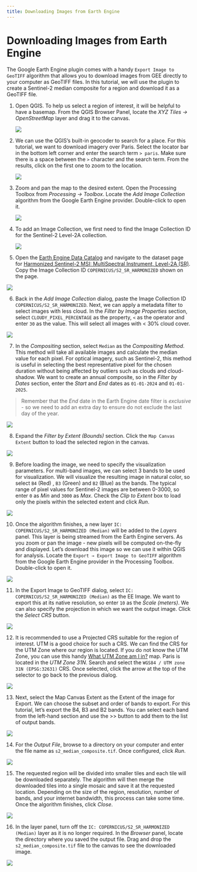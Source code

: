 ```yaml
---
title: Downloading Images from Earth Engine
---
```


# Downloading Images from Earth Engine

The Google Earth Engine plugin comes with a handy `Export Image to GeoTIFF` algorithm that allows you to download images from GEE directly to your computer as GeoTIFF files. In this tutorial, we will use the plugin to create a Sentinel-2 median composite for a region and download it as a GeoTIFF file.


1. Open QGIS. To help us select a region of interest, it will be helpful to have a basemap. From the QGIS Browser Panel, locate the *XYZ Tiles → OpenStreetMap* layer and drag it to the canvas.


    ![](../images/download_image1.png)

2. We can use the QGIS’s built-in geocoder to search for a place. For this tutorial, we want to download imagery over Paris. Select the locator bar in the bottom left corner and enter the search term `> paris`. Make sure there is a space between the `>` character and the search term. From the results, click on the first one to zoom to the location.

    ![](../images/download_image2.png)

3. Zoom and pan the map to the desired extent. Open the Processing Toolbox from *Processing → Toolbox*. Locate the *Add Image Collection* algorithm from the Google Earth Engine provider. Double-click to open it.

    ![](../images/download_image3.png)

4. To add an Image Collection, we first need to find the Image Collection ID for the Sentinel-2 Level-2A collection. 

    ![](../images/download_image4.png)

5. Open the [Earth Engine Data Catalog](https://developers.google.com/earth-engine/datasets/) and navigate to the dataset page for [Harmonized Sentinel-2 MSI: MultiSpectral Instrument, Level-2A (SR)](https://developers.google.com/earth-engine/datasets/catalog/COPERNICUS_S2_SR_HARMONIZED). Copy the Image Collection ID `COPERNICUS/S2_SR_HARMONIZED` shown on the page.

 ![](../images/download_image5.png)

6. Back in the *Add Image Collection* dialog, paste the Image Collection ID `COPERNICUS/S2_SR_HARMONIZED`. Next, we can apply a metadata filter to select images with less cloud. In the *Filter by Image Properties* section, select `CLOUDY_PIXEL_PERCENTAGE` as the property, `<` as the operator and enter `30` as the value. This will select all images with < 30% cloud cover.

 ![](../images/download_image6.png)

7. In the *Compositing* section, select `Median` as the *Compositing Method*. This method will take all available images and calculate the median value for each pixel. For optical imagery, such as Sentinel-2, this method is useful in selecting the best representative pixel for the chosen duration without being affected by outliers such as clouds and cloud-shadow. We want to create an annual composite, so in the *Filter by Dates* section, enter the *Start* and *End* dates as `01-01-2024` and `01-01-2025`. 

> Remember that the *End* date in the Earth Engine date filter is *exclusive* - so we need to add an extra day to ensure do not exclude the last day of the year.

 ![](../images/download_image7.png)

8. Expand the *Filter by Extent (Bounds)* section. Click the `Map Canvas Extent` button to load the selected region in the canvas.

 ![](../images/download_image8.png)

9. Before loading the image, we need to specify the visualization parameters. For multi-band images, we can select 3 bands to be used for visualization. We will visualize the resulting image in natural color, so select `B4` (Red) , `B3` (Green) and `B2` (Blue) as the bands. The typical range of pixel values for Sentinel-2 images are between 0-3000, so enter `0` as *Min* and `3000` as *Max*. Check the *Clip to Extent* box to load only the pixels within the selected extent and click *Run*.

 ![](../images/download_image9.png)

10. Once the algorithm finishes, a new layer `IC: COPERNICUS/S2_SR_HARMONIZED (Median)` will be added to the *Layers* panel. This layer is being streamed from the Earth Engine servers. As you zoom or pan the image - new pixels will be computed on-the-fly and displayed. Let’s download this image so we can use it within QGIS for analysis. Locate the `Export → Export Image to GeoTIFF` algorithm from the Google Earth Engine provider in the Processing Toolbox. Double-click to open it.

 ![](../images/download_image10.png)

11. In the Export Image to GeoTIFF dialog, select `IC: COPERNICUS/S2_SR_HARMONIZED (Median)` as the EE Image. We want to export this at its native resolution, so enter `10` as the *Scale (meters)*. We can also specify the projection in which we want the output image. Click the *Select CRS* button.

 ![](../images/download_image11.png)

12. It is recommended to use a Projected CRS suitable for the region of interest. UTM is a good choice for such a CRS. We can find the CRS for the UTM Zone where our region is located. If you do not know the UTM Zone, you can use this handy [What UTM Zone am I in?](https://mangomap.com/robertyoung/maps/69585/what-utm-zone-am-i-in-#) map. Paris is located in the *UTM Zone 31N*. Search and select the `WGS84 / UTM zone 31N (EPSG:32631)` CRS. Once selected, click the arrow at the top of the selector to go back to the previous dialog.

 ![](../images/download_image12.png)

13. Next, select the Map Canvas Extent as the Extent of the image for Export. We can choose the subset and order of bands to export. For this tutorial, let’s export the B4, B3 and B2 bands. You can select each band from the left-hand section and use the >> button to add them to the list of output bands.

 ![](../images/download_image13.png)

14. For the *Output File*, browse to a directory on your computer and enter the file name as `s2_median_composite.tif`. Once configured, click *Run*.

 ![](../images/download_image14.png)

15. The requested region will be divided into smaller tiles and each tile will be downloaded separately. The algorithm will then merge the downloaded tiles into a single mosaic and save it at the requested location. Depending on the size of the region, resolution, number of bands, and your internet bandwidth, this process can take some time. Once the algorithm finishes, click *Close*.

 ![](../images/download_image15.png)

16. In the layer panel, turn off the `IC: COPERNICUS/S2_SR_HARMONIZED (Median)` layer as it is no longer required. In the *Browser* panel, locate the directory where you saved the output file. Drag and drop the `s2_median_composite.tif` file to the canvas to see the downloaded image.

 ![](../images/download_image16.png)

